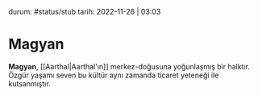 durum: #status/stub
tarih: 2022-11-26 | 03:03
# Magyan
**Magyan**, [[Aarthal|Aarthal'ın]] merkez-doğusuna yoğunlaşmış bir halktır. Özgür yaşamı seven bu kültür aynı zamanda ticaret yeteneği ile kutsanmıştır.